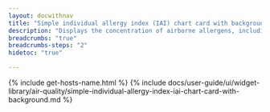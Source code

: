 ```yaml
---
layout: docwithnav
title: "Simple individual allergy index (IAI) chart card with background"
description: "Displays the concentration of airborne allergens, including pollen and mold spores, which can trigger allergic reactions in sensitive individuals as a simplified chart. Optionally may display the corresponding latest concentration of allergens value."
breadcrumbs: "true"
breadcrumbs-steps: "2"
hidetoc: "true"

---
```

{% include get-hosts-name.html %}
{% include docs/user-guide/ui/widget-library/air-quality/simple-individual-allergy-index-iai-chart-card-with-background.md %}
